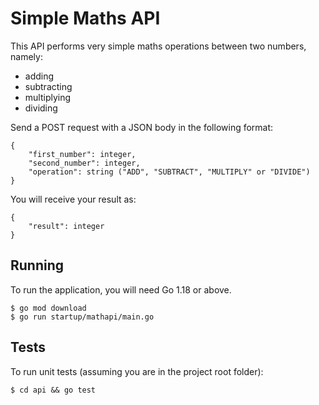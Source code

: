 # Simple Maths API

This API performs very simple maths operations between two numbers, namely:

- adding
- subtracting
- multiplying
- dividing

Send a POST request with a JSON body in the following format:

```
{
    "first_number": integer,
    "second_number": integer,
    "operation": string ("ADD", "SUBTRACT", "MULTIPLY" or "DIVIDE")
}
```

You will receive your result as:

```
{
    "result": integer
}
```

## Running

To run the application, you will need Go 1.18 or above.

```
$ go mod download
$ go run startup/mathapi/main.go
```

## Tests

To run unit tests (assuming you are in the project root folder):

```
$ cd api && go test
```
